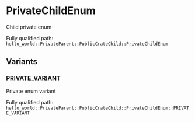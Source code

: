 # PrivateChildEnum

Child private enum


Fully qualified path: `hello_world::PrivateParent::PublicCrateChild::PrivateChildEnum`

## Variants

### PRIVATE_VARIANT

Private enum variant

Fully qualified path: `hello_world::PrivateParent::PublicCrateChild::PrivateChildEnum::PRIVATE_VARIANT`


